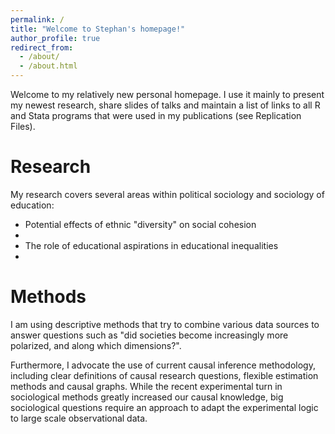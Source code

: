 ```yaml
---
permalink: /
title: "Welcome to Stephan's homepage!"
author_profile: true
redirect_from: 
  - /about/
  - /about.html
---
```


Welcome to my relatively new personal homepage. I use it mainly to present my newest research, share slides of talks and maintain a list of links to all R and Stata programs that were used in my publications (see Replication Files). 

<!-- I am also planning to shared interesting research findings that I found while doing research but never quite made it to a full publication.
 -->
Research
======
My research covers several areas within political sociology and sociology of education:
- Potential effects of ethnic "diversity" on social cohesion
- 
- The role of educational aspirations in educational inequalities
- 

Methods
======
I am using descriptive methods that try to combine various data sources to answer questions such as "did societies become increasingly more polarized, and along which dimensions?".

Furthermore, I advocate the use of current causal inference methodology, including clear definitions of causal research questions, flexible estimation methods and causal graphs. While the recent experimental turn in sociological methods greatly increased our causal knowledge, big sociological questions require an approach to adapt the experimental logic to large scale observational data. 
